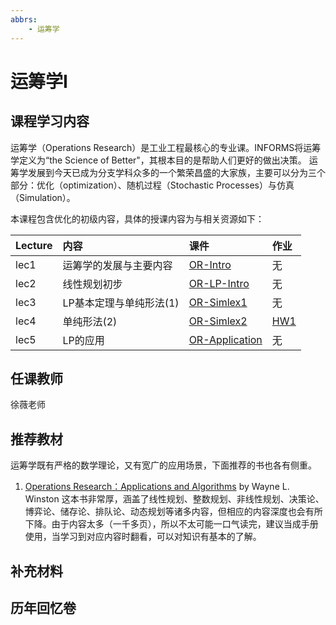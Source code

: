 ```yaml
---
abbrs:
    - 运筹学
---
```


# 运筹学Ⅰ

## 课程学习内容

运筹学（Operations Research）是工业工程最核心的专业课。INFORMS将运筹学定义为“the Science of Better"，其根本目的是帮助人们更好的做出决策。
运筹学发展到今天已成为分支学科众多的一个繁荣昌盛的大家族，主要可以分为三个部分：优化（optimization）、随机过程（Stochastic Processes）与仿真（Simulation）。

本课程包含优化的初级内容，具体的授课内容为与相关资源如下：


| Lecture | 内容                     | 课件                              | 作业             |
|:--------|:-------------------------|:----------------------------------|:-----------------|
| lec1    | 运筹学的发展与主要内容    | [OR-Intro](OR-Intro-2024.pdf)     | 无               |
| lec2    | 线性规划初步              | [OR-LP-Intro](OR-Lec-1-2024.pdf)  | 无               |
| lec3    | LP基本定理与单纯形法(1)   | [OR-Simlex1](OR-Lec-2-2024.pdf)   | 无               |
| lec4    | 单纯形法(2)               | [OR-Simlex2](OR-Lec-3-2024.pdf)   | [HW1](OR-HW1.pdf)|
| lec5    | LP的应用                  | [OR-Application](OR-Lec-4-2024.pdf)| 无               |


## 任课教师
徐薇老师

## 推荐教材
运筹学既有严格的数学理论，又有宽广的应用场景，下面推荐的书也各有侧重。

1. [Operations Research：Applications and Algorithms](Operations_Research_Applications_and_Algorithms.pdf) by Wayne L. Winston 
这本书非常厚，涵盖了线性规划、整数规划、非线性规划、决策论、博弈论、储存论、排队论、动态规划等诸多内容，但相应的内容深度也会有所下降。由于内容太多（一千多页），所以不太可能一口气读完，建议当成手册使用，当学习到对应内容时翻看，可以对知识有基本的了解。

## 补充材料


## 历年回忆卷